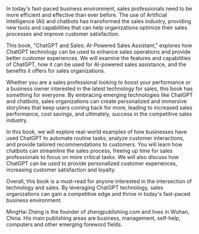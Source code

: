 
In today's fast-paced business environment, sales professionals need to be more efficient and effective than ever before. The use of Artificial Intelligence (AI) and chatbots has transformed the sales industry, providing new tools and capabilities that can help organizations optimize their sales processes and improve customer satisfaction.

This book, "ChatGPT and Sales: AI-Powered Sales Assistant," explores how ChatGPT technology can be used to enhance sales operations and provide better customer experiences. We will examine the features and capabilities of ChatGPT, how it can be used for AI-powered sales assistance, and the benefits it offers for sales organizations.

Whether you are a sales professional looking to boost your performance or a business owner interested in the latest technology for sales, this book has something for everyone. By embracing emerging technologies like ChatGPT and chatbots, sales organizations can create personalized and immersive storylines that keep users coming back for more, leading to increased sales performance, cost savings, and ultimately, success in the competitive sales industry.

In this book, we will explore real-world examples of how businesses have used ChatGPT to automate routine tasks, analyze customer interactions, and provide tailored recommendations to customers. You will learn how chatbots can streamline the sales process, freeing up time for sales professionals to focus on more critical tasks. We will also discuss how ChatGPT can be used to provide personalized customer experiences, increasing customer satisfaction and loyalty.

Overall, this book is a must-read for anyone interested in the intersection of technology and sales. By leveraging ChatGPT technology, sales organizations can gain a competitive edge and thrive in today's fast-paced business environment.

MingHai Zheng is the founder of zhengpublishing.com and lives in Wuhan, China. His main publishing areas are business, management, self-help, computers and other emerging foreword fields.
